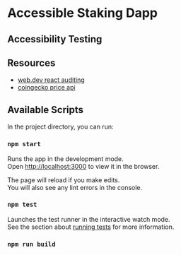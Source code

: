 # Accessible Staking Dapp


## Accessibility Testing 

## Resources 
- [web.dev react auditing](https://web.dev/articles/accessibility-auditing-react)
- [coingecko price api](https://www.coingecko.com/api/documentation)

## Available Scripts

In the project directory, you can run:

### `npm start`

Runs the app in the development mode.\
Open [http://localhost:3000](http://localhost:3000) to view it in the browser.

The page will reload if you make edits.\
You will also see any lint errors in the console.

### `npm test`

Launches the test runner in the interactive watch mode.\
See the section about [running tests](https://facebook.github.io/create-react-app/docs/running-tests) for more information.

### `npm run build`

